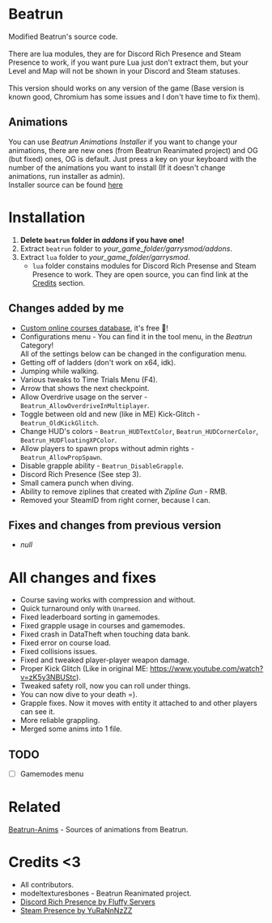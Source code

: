 # Beatrun
Modified Beatrun's source code.<br><br>
There are lua modules, they are for Discord Rich Presence and Steam Presence to work, if you want pure Lua just don't extract them, but your Level and Map will not be shown in your Discord and Steam statuses.<br><br>
This version should works on any version of the game (Base version is known good, Chromium has some issues and I don't have time to fix them).

## Animations
You can use *Beatrun Animations Installer* if you want to change your animations, there are new ones (from Beatrun Reanimated project) and OG (but fixed) ones, OG is default. Just press a key on your keyboard with the number of the animations you want to install (If it doesn't change animations, run installer as admin).<br>
Installer source can be found [here](/BeatrunAnimInstaller/)

# Installation
1. **Delete `beatrun` folder in *addons* if you have one!**
2. Extract `beatrun` folder to *your_game_folder/garrysmod/addons*.
3. Extract `lua` folder to *your_game_folder/garrysmod*.
	* `lua` folder constains modules for Discord Rich Presense and Steam Presence to work. They are open source, you can find link at the [Credits](https://github.com/JonnyBro/beatrun#credits) section.

## Changes added by me
* [Custom online courses database](https://courses.beatrun.ru), it's free 🤯!
* Configurations menu - You can find it in the tool menu, in the *Beatrun* Category!\
All of the settings below can be changed in the configuration menu.
* Getting off of ladders (don't work on x64, idk).
* Jumping while walking.
* Various tweaks to Time Trials Menu (F4).
* Arrow that shows the next checkpoint.
* Allow Overdrive usage on the server - `Beatrun_AllowOverdriveInMultiplayer`.
* Toggle between old and new (like in ME) Kick-Glitch - `Beatrun_OldKickGlitch`.
* Change HUD's colors - `Beatrun_HUDTextColor`, `Beatrun_HUDCornerColor`, `Beatrun_HUDFloatingXPColor`.
* Allow players to spawn props without admin rights - `Beatrun_AllowPropSpawn`.
* Disable grapple ability - `Beatrun_DisableGrapple`.
* Discord Rich Presence (See step 3).
* Small camera punch when diving.
* Ability to remove ziplines that created with *Zipline Gun* - RMB.
* Removed your SteamID from right corner, because I can.

## Fixes and changes from previous version
* *null*

# All changes and fixes
* Course saving works with compression and without.
* Quick turnaround only with `Unarmed`.
* Fixed leaderboard sorting in gamemodes.
* Fixed grapple usage in courses and gamemodes.
* Fixed crash in DataTheft when touching data bank.
* Fixed error on course load.
* Fixed collisions issues.
* Fixed and tweaked player-player weapon damage.
* Proper Kick Glitch (Like in original ME: https://www.youtube.com/watch?v=zK5y3NBUStc).
* Tweaked safety roll, now you can roll under things.
* You can now dive to your death =).
* Grapple fixes. Now it moves with entity it attached to and other players can see it.
* More reliable grappling.
* Merged some anims into 1 file.

## TODO
- [ ] Gamemodes menu

# Related
[Beatrun-Anims](https://github.com/JonnyBro/beatrun-anims) - Sources of animations from Beatrun.

# Credits <3
* All contributors.
* modeltexturesbones - Beatrun Reanimated project.
* [Discord Rich Presence by Fluffy Servers](https://github.com/fluffy-servers/gmod-discord-rpc)
* [Steam Presence by YuRaNnNzZZ](https://github.com/YuRaNnNzZZ/gmcl_steamrichpresencer)
